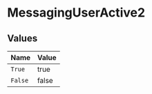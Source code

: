 # MessagingUserActive2


## Values

| Name    | Value   |
| ------- | ------- |
| `True`  | true    |
| `False` | false   |